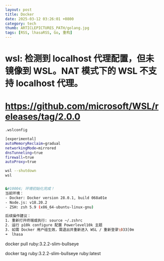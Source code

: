 ```yaml
---
layout: post
title: Docker
date: 2025-03-12 03:26:01 +0800
category: tech
thumb: ARTICLEPICTURES_PATH/golang.jpg
tags: [RSS, lhasaRSS, Go, 重构]
---
```


# wsl: 检测到 localhost 代理配置，但未镜像到 WSL。NAT 模式下的 WSL 不支持 localhost 代理。

# https://github.com/microsoft/WSL/releases/tag/2.0.0


```bash
.wslconfig

[experimental]
autoMemoryReclaim=gradual
networkingMode=mirrored
dnsTunneling=true
firewall=true
autoProxy=true

wsl --shutdown
wsl


&#10004; 环境初始化完成！
当前环境：
- Docker: Docker version 28.0.1, build 068a01e
- Node.js: v18.20.2
- ZSH: zsh 5.9 (x86_64-ubuntu-linux-gnu)

后续操作建议：
1. 重新打开终端或执行: source ~/.zshrc
2. 运行 p10k configure 配置 Powerlevel10k 主题
3. 如需 Docker 用户组生效，需退出并重新进入 WSL / 重新登录\033[0m
➜  lhasa   
```


docker pull ruby:3.2.2-slim-bullseye

docker tag ruby:3.2.2-slim-bullseye ruby:latest
